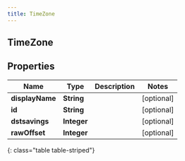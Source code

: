 ```yaml
---
title: TimeZone
---
```

## TimeZone


## Properties

| Name | Type | Description | Notes |
| ------------ | ------------- | ------------- | ------------- |
| **displayName** | **String** |  |  [optional] |
| **id** | **String** |  |  [optional] |
| **dstsavings** | **Integer** |  |  [optional] |
| **rawOffset** | **Integer** |  |  [optional] |
{: class="table table-striped"}



